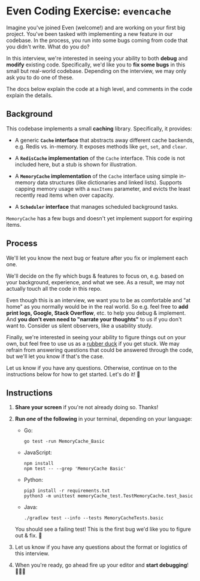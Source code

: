 # Even Coding Exercise: `evencache`

Imagine you've joined Even (welcome!) and are working on your first big project.
You've been tasked with implementing a new feature in our codebase.
In the process, you run into some bugs coming from code that you didn't write.
What do you do?

In this interview, we're interested in seeing your ability to both
**debug** and **modify** existing code.
Specifically, we'd like you to **fix some bugs** in this small but
real-world codebase. Depending on the interview, we may only ask you to do
one of these.

The docs below explain the code at a high level, and comments in the code explain the details.

## Background

This codebase implements a small **caching** library. Specifically, it provides:

- A generic **`Cache` interface** that abstracts away different cache backends,
  e.g. Redis vs. in-memory. It exposes methods like `get`, `set`, and `clear`.

- A **`RedisCache` implementation** of the `Cache` interface.
  This code is not included here, but a stub is shown for illustration.

- A **`MemoryCache` implementation** of the `Cache` interface using simple
  in-memory data structures (like dictionaries and linked lists).
  Supports capping memory usage with a `maxItems` parameter,
  and evicts the least recently read items when over capacity.

- A **`Scheduler` interface** that manages scheduled background tasks.

`MemoryCache` has a few bugs and doesn't yet implement support for expiring items.

## Process

We'll let you know the next bug or feature after you fix or implement each one.

We'll decide on the fly which bugs & features to focus on,
e.g. based on your background, experience, and what we see.
As a result, we may not actually touch all the code in this repo.

Even though this is an interview, we want you to be as comfortable and "at home"
as you normally would be in the real world.
So e.g. feel free to **add print logs, Google, Stack Overflow**, etc.
to help you debug & implement.
And **you don't even need to "narrate your thoughts"** to us if you don't want to.
Consider us silent observers, like a usability study.

Finally, we're interested in seeing your ability to figure things out on your own,
but feel free to use us as a [rubber duck](https://en.wikipedia.org/wiki/Rubber_duck_debugging)
if you get stuck.
We may refrain from answering questions that could be answered through the code,
but we'll let you know if that's the case.

Let us know if you have any questions. Otherwise, continue on to the instructions below
for how to get started. Let's do it! 🚀

## Instructions

1.  **Share your screen** if you're not already doing so. Thanks!

2.  **Run _one_ of the following** in your terminal, depending on your language:

    - Go:

      ```
      go test -run MemoryCache_Basic
      ```

    - JavaScript:

      ```
      npm install
      npm test -- --grep 'MemoryCache Basic'
      ```

    - Python:

      ```
      pip3 install -r requirements.txt
      python3 -m unittest memoryCache_test.TestMemoryCache.test_basic
      ```

    - Java:

      ```
      ./gradlew test --info --tests MemoryCacheTests.basic
      ```

    You should see a failing test!
    This is the first bug we'd like you to figure out & fix. 🐞

3.  Let us know if you have any questions
    about the format or logistics of this interview.

4.  When you're ready, go ahead fire up your editor and **start debugging**! 👩🏽‍💻
